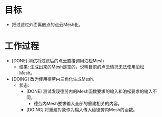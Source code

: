 # 目标
- 把过滤过外面离散点的点云Mesh化。

# 工作过程
- [DONE] 测试将过滤后的点云直接调用泊松Mesh
	- 结果: 生成出来的Mesh是空的，说明目前的点云情况无法使用泊松Mesh。
- [DOING] 改为使用德劳内三角化生成Mesh.
	- 状态:
		- [DONE] 测试发现德劳内的Mesh函数要求的输入和泊松要求的输入不同。
			- 德劳内Mesh要求输入全部的重建相关的内容。
		- [DOING] 将重建对象作为输入传入给德劳内Mesh的函数。